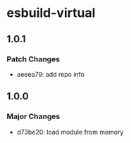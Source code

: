 # esbuild-virtual

## 1.0.1

### Patch Changes

- aeeea79: add repo info

## 1.0.0

### Major Changes

- d73be20: load module from memory
